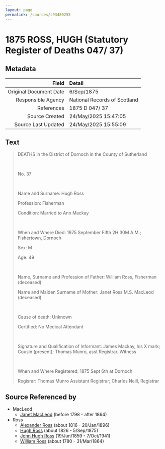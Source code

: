 ```yaml
---
layout: page
permalink: /sources/s93480255
---
```


# 1875 ROSS, HUGH (Statutory Register of Deaths 047/ 37)

## Metadata

Field | Detail
---:|:---
Original Document Date | 6/Sep/1875
Responsible Agency | National Records of Scotland
References | 1875 D 047/ 37
Source Created | 24/May/2025 15:47:05
Source Last Updated | 24/May/2025 15:55:09

## Text

> DEATHS in the District of Dornoch in the County of Sutherland
>
> <br/>
>
> No. 37
>
> <br/>
>
> Name and Surname: Hugh Ross
>
> Profession: Fisherman
>
> Condition: Married to Ann Mackay
>
> <br/>
>
> When and Where Died: 1875 September Fifth 2H 30M A.M.; Fishertown, Dornoch
>
> Sex: M
>
> Age: 49
>
> <br/>
>
> Name, Surname and Profession of Father: William Ross, Fisherman (deceased)
>
> Name and Maiden Surname of Mother: Janet Ross M.S. MacLeod (deceased)
>
> <br/>
>
> Cause of death: Unknown
>
> Certified: No Medical Attendant
>
> <br/>
>
> Signature and Qualification of Informant: James Mackay, his X mark; Cousin (present); Thomas Munro, asst Registrar. Witness
>
> <br/>
>
> When and Where Registered: 1875 Sept 6th at Dornoch
>
> Regisrar: Thomas Munro Assistant Registrar; Charles Neill, Registrar
>

## Source Referenced by

* MacLeod
  * [Janet MacLeod](../people/@31854910@-janet-macleod-b1798-d1864.md) (before 1798 - after 1864)
* Ross
  * [Alexander Ross](../people/@81387900@-alexander-ross-b1816-d1896-1-20.md) (about 1816 - 20/Jan/1896)
  * [Hugh Ross](../people/@10594034@-hugh-ross-b1826-d1875-9-5.md) (about 1826 - 5/Sep/1875)
  * [John Hugh Ross](../people/@75057664@-john-hugh-ross-b1859-6-19-d1941-10-7.md) (19/Jun/1859 - 7/Oct/1941)
  * [William Ross](../people/@31822850@-william-ross-b1780-d1864-3-31.md) (about 1780 - 31/Mar/1864)
